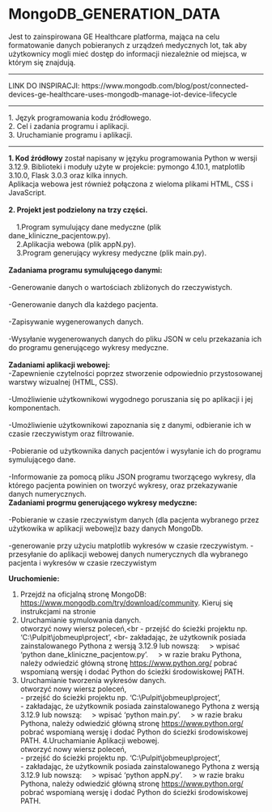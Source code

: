 # MongoDB_GENERATION_DATA
Jest to zainspirowana GE Healthcare platforma, mająca na celu formatowanie danych pobieranych z urządzeń medycznych Iot, tak aby użytkownicy mogli mieć dostęp do informacji niezależnie od miejsca, w którym się znajdują.<br>
<hr>
LINK DO INSPIRACJI:
https://www.mongodb.com/blog/post/connected-devices-ge-healthcare-uses-mongodb-manage-iot-device-lifecycle
<hr>
 1. Język programowania kodu źródłowego.<br>
 2. Cel i zadania programu i aplikacji.<br>
 3. Uruchamianie programu i aplikacji.
<hr>

<b>1. Kod źródłowy</b> został napisany w języku programowania Python w wersji 3.12.9.
Biblioteki i moduły użyte w projekcie: pymongo 4.10.1, matplotlib 3.10.0, Flask 3.0.3 oraz kilka innych.<br>
Aplikacja webowa jest również połączona z wieloma plikami HTML, CSS i JavaScript.
<br><br>
<b>2. Projekt jest podzielony na trzy części.</b><br><br>
&nbsp;&nbsp;&nbsp;&nbsp;1.Program symulujący dane medyczne  (plik dane_kliniczne_pacjentow.py).<br>
&nbsp;&nbsp;&nbsp;&nbsp;2.Aplikacjia webowa (plik appN.py).<br>
&nbsp;&nbsp;&nbsp;&nbsp;3.Program generujący wykresy medyczne (plik main.py).<br><br>
<b>Zadaniama programu symulującego danymi:</b><br><br>
-Generowanie danych o wartościach zbliżonych do rzeczywistych.<br><br>
-Generowanie danych dla każdego pacjenta.<br><br>
-Zapisywanie wygenerowanych danych.<br><br>
-Wysyłanie wygenerowanych danych do pliku JSON w celu przekazania ich do programu generującego wykresy medyczne.<br><br>
<b>Zadaniami aplikacji webowej:</b><br>
-Zapewnienie czytelności poprzez stworzenie odpowiednio przystosowanej warstwy wizualnej (HTML, CSS). <br><br>
-Umożliwienie użytkownikowi wygodnego poruszania się po aplikacji i jej komponentach.<br><br>
-Umożliwienie użytkownikowi zapoznania się z danymi, odbieranie ich w czasie rzeczywistym oraz filtrowanie.<br><br>
-Pobieranie od użytkownika danych pacjentów i wysyłanie ich do programu symulującego dane.<br><br>
-Informowanie za pomocą pliku JSON programu tworzącego wykresy, dla którego pacjenta powinien on tworzyć wykresy, oraz przekazywanie danych numerycznych.<br>
<b>Zadaniami progrmu generującego wykresy medyczne:</b><br><br>
-Pobieranie  w czasie rzeczywistym danych (dla pacjenta wybranego przez użytkowika w aplikacji webowej)z bazy danych MongoDb.<br><br>
-generowanie przy użyciu matplotlib wykresów w czasie rzeczywistym.
-przesyłanie do aplikacji webowej danych numerycznych dla wybranego pacjenta i wykresów w czasie rzeczywistym 



<b>Uruchomienie:</b>
1. Przejdź na oficjalną stronę MongoDB: https://www.mongodb.com/try/download/community.
Kieruj się instrukcjami na stronie <br>
2. Uruchamianie symulowania danych.<br>
 otworzyć nowy wiersz poleceń,<br - przejść do ścieżki projektu np. ‘C:\Pulpit\jobmeup\project’, <br- zakładając, że użytkownik posiada zainstalowanego Pythona z 
wersją   3.12.9 lub nowszą: 
&nbsp;&nbsp;&nbsp;&nbsp;> wpisać ‘python dane_kliniczne_pacjentow.py’. 
&nbsp;&nbsp;&nbsp;&nbsp;> w razie braku Pythona, należy odwiedzić główną stronę 
https://www.python.org/ pobrać wspomianą wersję i dodać 
Python do ścieżki środowiskowej PATH.
3. Uruchamianie tworzenia wykresów danych.<br>
 otworzyć nowy wiersz poleceń,<br> - przejść do ścieżki projektu np. ‘C:\Pulpit\jobmeup\project’,<br> - zakładając, że użytkownik posiada zainstalowanego Pythona z 
wersją   3.12.9 lub nowszą: 
&nbsp;&nbsp;&nbsp;&nbsp;> wpisać ‘python main.py’. 
&nbsp;&nbsp;&nbsp;&nbsp;> w razie braku Pythona, należy odwiedzić główną stronę 
https://www.python.org/ pobrać wspomianą wersję i dodać 
Python do ścieżki środowiskowej PATH.
4.Uruchamianie Aplikacji webowej.<br>
 otworzyć nowy wiersz poleceń,<br> - przejść do ścieżki projektu np. ‘C:\Pulpit\jobmeup\project’,<br> - zakładając, że użytkownik posiada zainstalowanego Pythona z 
wersją   3.12.9 lub nowszą: 
&nbsp;&nbsp;&nbsp;&nbsp;> wpisać ‘python appN.py’. 
&nbsp;&nbsp;&nbsp;&nbsp;> w razie braku Pythona, należy odwiedzić główną stronę 
https://www.python.org/ pobrać wspomianą wersję i dodać 
Python do ścieżki środowiskowej PATH.

